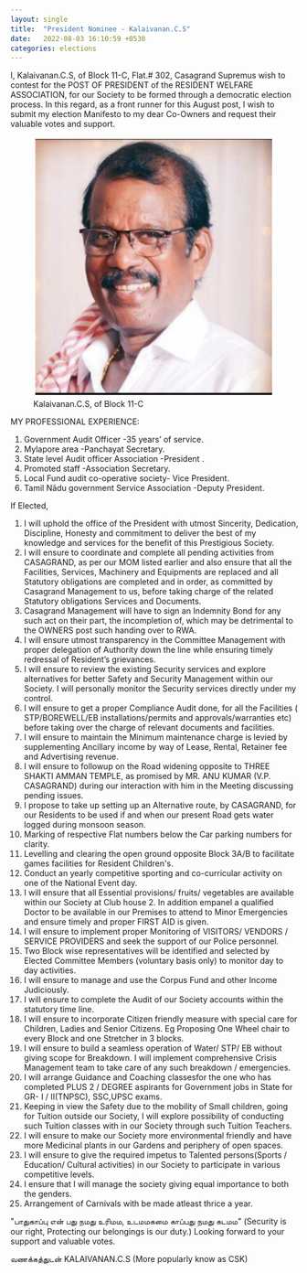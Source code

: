 ```yaml
---
layout: single
title:  "President Nominee - Kalaivanan.C.S"
date:   2022-08-03 16:10:59 +0530
categories: elections
---
```


I, Kalaivanan.C.S, of Block 11-C, Flat.# 302, Casagrand Supremus wish to contest for the POST OF PRESIDENT of the RESIDENT WELFARE ASSOCIATION, for our Society to be formed through a democratic election process. In this regard, as a front runner for this August post, I wish to submit my election Manifesto to my dear Co-Owners and request their valuable votes and support.

<figure>
  <img src="/assets/images/nominees/kalaivanan.png" alt="kalaivanan">
  <figcaption>Kalaivanan.C.S, of Block 11-C</figcaption>
</figure>


MY PROFESSIONAL EXPERIENCE:
1. Government Audit Officer -35 years’ of service.
2. Mylapore area -Panchayat Secretary.
3. State level Audit officer Association -President .
4. Promoted staff -Association Secretary.
5. Local Fund audit co-operative society- Vice President.
6. Tamil Nādu government Service Association -Deputy President.

If Elected,
1. I will uphold the office of the President with utmost Sincerity, Dedication, Discipline, Honesty
and commitment to deliver the best of my knowledge and services for the benefit of this
Prestigious Society.
2. I will ensure to coordinate and complete all pending activities from CASAGRAND, as per our
MOM listed earlier and also ensure that all the Facilities, Services, Machinery and Equipments
are replaced and all Statutory obligations are completed and in order, as committed by
Casagrand Management to us, before taking charge of the related Statutory obligations
Services and Documents.
3. Casagrand Management will have to sign an Indemnity Bond for any such act on their part,
the incompletion of, which may be detrimental to the OWNERS post such handing over to
RWA.
4. I will ensure utmost transparency in the Committee Management with proper delegation of
Authority down the line while ensuring timely redressal of Resident’s grievances.
5. I will ensure to review the existing Security services and explore alternatives for better Safety
and Security Management within our Society. I will personally monitor the Security services
directly under my control.
6. I will ensure to get a proper Compliance Audit done, for all the Facilities ( STP/BOREWELL/EB
installations/permits and approvals/warranties etc) before taking over the charge of relevant
documents and facilities.
7. I will ensure to maintain the Minimum maintenance charge is levied by supplementing
Ancillary income by way of Lease, Rental, Retainer fee and Advertising revenue.
8. I will ensure to followup on the Road widening opposite to THREE SHAKTI AMMAN TEMPLE,
as promised by MR. ANU KUMAR (V.P. CASAGRAND) during our interaction with him in the
Meeting discussing pending issues.
9. I propose to take up setting up an Alternative route, by CASAGRAND, for our Residents to be
used if and when our present Road gets water logged during monsoon season.
10. Marking of respective Flat numbers below the Car parking numbers for clarity.
11. Levelling and clearing the open ground opposite Block 3A/B to facilitate games facilities for
Resident Children's.
12. Conduct an yearly competitive sporting and co-curricular activity on one of the National
Event day.
13. I will ensure that all Essential provisions/ fruits/ vegetables are available within our Society at
Club house 2. In addition empanel a qualified Doctor to be available in our Premises to attend
to Minor Emergencies and ensure timely and proper FIRST AID is given.
14. I will ensure to implement proper Monitoring of VISITORS/ VENDORS / SERVICE PROVIDERS
and seek the support of our Police personnel.
15. Two Block wise representatives will be identified and selected by Elected Committee
Members (voluntary basis only) to monitor day to day activities.
16. I will ensure to manage and use the Corpus Fund and other Income Judiciously.
17. I will ensure to complete the Audit of our Society accounts within the statutory time line.
18. I will ensure to incorporate Citizen friendly measure with special care for Children, Ladies and
Senior Citizens. Eg Proposing One Wheel chair to every Block and one Stretcher in 3 blocks.
19. I will ensure to build a seamless operation of Water/ STP/ EB without giving scope for
Breakdown. I will implement comprehensive Crisis Management team to take care of any
such breakdown / emergencies.
20. I will arrange Guidance and Coaching classesfor the one who has completed PLUS 2 / DEGREE
aspirants for Government jobs in State for GR- I / II(TNPSC), SSC,UPSC exams.
21. Keeping in view the Safety due to the mobility of Small children, going for Tuition outside our
Society, I will explore possibility of conducting such Tuition classes with in our Society through
such Tuition Teachers.
22. I will ensure to make our Society more environmental friendly and have more Medicinal
plants in our Gardens and periphery of open spaces.
23. I will ensure to give the required impetus to Talented persons(Sports / Education/ Cultural
activities) in our Society to participate in various competitive levels.
24. I ensure that I will manage the society giving equal importance to both the genders.
25. Arrangement of Carnivals with be made atleast thrice a year.

"பாதுகாப்பு என் பது நமது உரிமம,
 உடமமகமை காப்பது நமது கடமம"
 (Security is our right, Protecting our belongings is our duty.)
 Looking forward to your support and valuable votes.

வணக்கத்துடன்
KALAIVANAN.C.S
 (More popularly know as CSK)